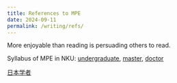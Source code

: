 ```yaml
---
title: References to MPE
date: 2024-09-11
permalink: /writing/refs/
---
```


More enjoyable than reading is persuading others to read.

Syllabus of MPE in NKU: [undergraduate](http://xishanyu2.github.io/files/MPE_syllabus_undergraduate.pdf), [master](http://xishanyu2.github.io/files/MPE_syllabus_master.pdf), [doctor](http://xishanyu2.github.io/files/MPE_syllabus_doctor.pdf)

[日本学者](http://xishanyu2.github.io/_subpages/日本学者.md)
